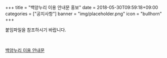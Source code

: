 +++
title = "백양누리 이용 안내문 홍보"
date = 2018-05-30T09:59:18+09:00
categories = ["공지사항"]
banner = "img/placeholder.png"
icon = "bullhorn"
+++
<!--more-->

붙임파일을 참조하시기 바랍니다.

<br>

[백양누리 이용 안내문](/files/백양누리이용안내문.jpg)

<br>
